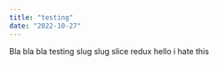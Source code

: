 ```yaml
---
title: "testing"
date: "2022-10-27"
---
```


Bla bla bla testing slug slug slice redux hello i hate this